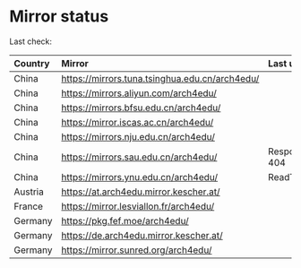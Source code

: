 <script src="./time.js"></script>
# Mirror status
Last check: <script type="text/javascript">localize(1695140586.324328);</script>

|Country|Mirror|Last update|
|:------|:-----|:----------|
|China|https://mirrors.tuna.tsinghua.edu.cn/arch4edu/|<script type="text/javascript">localize(1695105114);</script>|
|China|https://mirrors.aliyun.com/arch4edu/|<script type="text/javascript">localize(1695061949);</script>|
|China|https://mirrors.bfsu.edu.cn/arch4edu/|<script type="text/javascript">localize(1695105114);</script>|
|China|https://mirror.iscas.ac.cn/arch4edu/|<script type="text/javascript">localize(1695105114);</script>|
|China|https://mirrors.nju.edu.cn/arch4edu/|<script type="text/javascript">localize(1695061949);</script>|
|China|https://mirrors.sau.edu.cn/arch4edu/|Response 404|
|China|https://mirrors.ynu.edu.cn/arch4edu/|ReadTimeout|
|Austria|https://at.arch4edu.mirror.kescher.at/|<script type="text/javascript">localize(1695105114);</script>|
|France|https://mirror.lesviallon.fr/arch4edu/|<script type="text/javascript">localize(1695105114);</script>|
|Germany|https://pkg.fef.moe/arch4edu/|<script type="text/javascript">localize(1695105114);</script>|
|Germany|https://de.arch4edu.mirror.kescher.at/|<script type="text/javascript">localize(1695105114);</script>|
|Germany|https://mirror.sunred.org/arch4edu/|<script type="text/javascript">localize(1695105114);</script>|

<script src="./tablefilter/tablefilter.js"></script>
<script src="./table.js"></script>